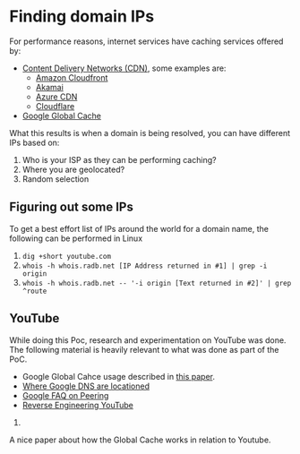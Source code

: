 # Finding domain IPs 

For performance reasons, internet services have caching services offered by:

- [Content Delivery Networks (CDN)](https://en.wikipedia.org/wiki/Content_delivery_network), some examples are:
    - [Amazon Cloudfront](https://aws.amazon.com/cloudfront/)
    - [Akamai](https://www.akamai.com/)
    - [Azure CDN](https://azure.microsoft.com/en-ca/services/cdn/)
    - [Cloudflare](https://www.cloudflare.com/)    
- [Google Global Cache](https://support.google.com/interconnect/answer/9058809?hl=en)

What this results is when a domain is being resolved, you can have different IPs based on:

1. Who is your ISP as they can be performing caching?
2. Where you are geolocated?
3. Random selection

## Figuring out some IPs

To get a best effort list of IPs around the world for a domain name, the following can be performed in Linux

1. ```dig +short youtube.com```
2. ```whois -h whois.radb.net [IP Address returned in #1] | grep -i origin```
3. ```whois -h whois.radb.net -- '-i origin [Text returned in #2]' | grep ^route```

## YouTube

While doing this Poc, research and experimentation on YouTube was done. The following material is heavily relevant to what was done as part of the PoC.

- Google Global Cahce usage described in [this paper](https://vaibhavbajpai.com/documents/papers/proceedings/youtube-load-balancing-pam-2018.pdf).
- [Where Google DNS are locationed](https://developers.google.com/speed/public-dns/faq#locations)
- [Google FAQ on Peering](https://peering.google.com/#/learn-more/faq)
- [Reverse Engineering YouTube](https://tyrrrz.me/Blog/Reverse-engineering-YouTube)

1. 
A nice paper about how the Global Cache works in relation to Youtube. 